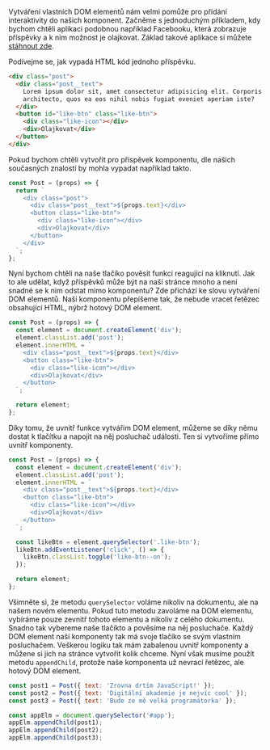 Vytváření vlastních DOM elementů nám velmi pomůže pro přidání interaktivity do našich komponent. Začněme s jednoduchým příkladem, kdy bychom chtěli aplikaci podobnou například Facebooku, která zobrazuje příspěvky a k nim možnost je olajkovat. Základ takové aplikace si můžete [stáhnout zde](assets/lajky.zip).

Podívejme se, jak vypadá HTML kód jednoho příspěvku.

```html
<div class="post">
  <div class="post__text">
    Lorem ipsum dolor sit, amet consectetur adipisicing elit. Corporis quasi
    architecto, quos ea eos nihil nobis fugiat eveniet aperiam iste?
  </div>
  <button id="like-btn" class="like-btn">
    <div class="like-icon"></div>
    <div>Olajkovat</div>
  </button>
</div>
```

Pokud bychom chtěli vytvořit pro příspěvek komponentu, dle našich současných znalostí by mohla vypadat například takto.

```js
const Post = (props) => {
  return `
    <div class="post">
      <div class="post__text">${props.text}</div>
      <button class="like-btn">
        <div class="like-icon"></div>
        <div>Olajkovat</div>
      </button>
    </div>
  `;
};
```

Nyní bychom chtěli na naše tlačíko pověsit funkci reagující na kliknutí. Jak to ale udělat, když příspěvků může být na naší stránce mnoho a není snadné se k nim odstat mimo komponentu? Zde přichází ke slovu vytváření DOM elementů. Naši komponentu přepíšeme tak, že nebude vracet řetězec obsahující HTML, nýbrž hotový DOM element.

```js
const Post = (props) => {
  const element = document.createElement('div');
  element.classList.add('post');
  element.innerHTML = `
    <div class="post__text">${props.text}</div>
    <button class="like-btn">
      <div class="like-icon"></div>
      <div>Olajkovat</div>
    </button>
  `;

  return element;
};
```

Díky tomu, že uvnitř funkce vytvářím DOM element, můžeme se díky němu dostat k tlačítku a napojit na něj posluchač události. Ten si vytvoříme přímo uvnitř komponenty.

```js
const Post = (props) => {
  const element = document.createElement('div');
  element.classList.add('post');
  element.innerHTML = `
    <div class="post__text">${props.text}</div>
    <button class="like-btn">
      <div class="like-icon"></div>
      <div>Olajkovat</div>
    </button>
  `;

  const likeBtn = element.querySelector('.like-btn');
  likeBtn.addEventListener('click', () => {
    likeBtn.classList.toggle('like-btn--on');
  });

  return element;
};
```

Všimněte si, že metodu `querySelector` voláme nikoliv na dokumentu, ale na našem novém elementu. Pokud tuto metodu zavoláme na DOM elementu, vybíráme pouze zevnitř tohoto elementu a nikoliv z celého dokumentu. Snadno tak vybereme naše tlačíkto a pověsíme na něj posluchače. Každý DOM element naší komponenty tak má svoje tlačíko se svým vlastním posluchačem. Veškerou logiku tak mám zabalenou uvnitř komponenty a můžene si jich na stránce vytvořit kolik chceme. Nyní však musíme použít metodu `appendChild`, protože naše komponenta už nevrací řetězec, ale hotový DOM element.

```js
const post1 = Post({ text: 'Zrovna drtím JavaScript!' });
const post2 = Post({ text: 'Digitální akademie je nejvíc cool' });
const post3 = Post({ text: 'Bude ze mě velká programátorka' });

const appElm = document.querySelector('#app');
appElm.appendChild(post1);
appElm.appendChild(post2);
appElm.appendChild(post3);
```
